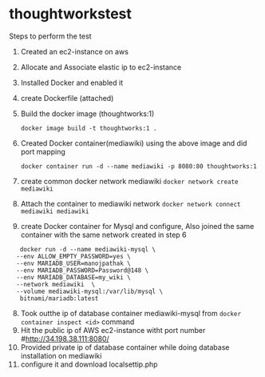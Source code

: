 # thoughtworkstest

Steps to perform the test
1. Created an ec2-instance on aws
2. Allocate and Associate elastic ip to ec2-instance
2. Installed Docker and enabled it
3. create Dockerfile (attached) 
4. Build the docker image (thoughtworks:1)

   ```docker image build -t thoughtworks:1 .```
5. Created Docker container(mediawiki) using the above image and did port mapping 

    ```docker container run -d --name mediawiki -p 8080:80 thoughtworks:1```
    
6. create common docker network mediawiki
   ```docker network create mediawiki```

7. Attach the container to mediawiki network
    ```docker network connect mediawiki mediawiki```

7. create Docker container for Mysql and configure, Also joined the same container with the same network created in step 6
```
   docker run -d --name mediawiki-mysql \
  --env ALLOW_EMPTY_PASSWORD=yes \
  --env MARIADB_USER=manojpathak \
  --env MARIADB_PASSWORD=Password@148 \
  --env MARIADB_DATABASE=my_wiki \
  --network mediawiki  \
  --volume mediawiki-mysql:/var/lib/mysql \
   bitnami/mariadb:latest
   ```
   
8. Took outthe ip of database container mediawiki-mysql from ```docker container inspect <id>``` command
9. Hit the public ip of AWS ec2-instance witht port number 
   #http://34.198.38.111:8080/
10. Provided private ip of database container while doing database installation on mediawiki
11. configure it and download localsettip.php

  
 
